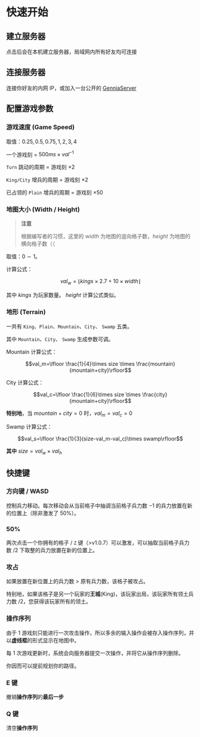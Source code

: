 # 快速开始
## 建立服务器
点击后会在本机建立服务器，局域网内所有好友均可连接
## 连接服务器
连接你好友的内网 IP，或加入一台公开的 [GenniaServer](/server)
## 配置游戏参数
### 游戏速度 (Game Speed)
取值：$0.25, 0.5, 0.75, 1, 2, 3, 4$

一个游戏刻 = $500ms \times val^{-1}$

`Turn` 跳动的周期 = 游戏刻 $\times 2$

`King/City` 增兵的周期 = 游戏刻 $\times 2$

已占领的 `Plain` 增兵的周期 = 游戏刻 $\times 50$

### 地图大小 (Width / Height)

> **注意**
>
> 根据编写者的习惯，这里的 $width$ 为地图的竖向格子数，$height$ 为地图的横向格子数（（

取值：$0\sim 1$。

计算公式：

$$val_w=\lfloor kings \times 2.7 + 10 \times width\rfloor$$

其中 $kings$ 为玩家数量。 $height$ 计算公式类似。

### 地形 (Terrain)

一共有 `King`、`Plain`、`Mountain`、`City`、 `Swamp` 五类。

其中 `Mountain`、`City`、 `Swamp`  生成参数可调。

Mountain 计算公式：

$$val_m=\lfloor \frac{1}{4}\times size \times \frac{mountain}{mountain+city}\rfloor$$

City 计算公式：

$$val_c=\lfloor \frac{1}{6}\times size \times \frac{city}{mountain+city}\rfloor$$

**特别地**，当 $mountain+city=0$ 时，$val_m=val_c=0$

Swamp 计算公式：

$$val_s=\lfloor \frac{1}{3}(size-val_m-val_c)\times swamp\rfloor$$

**其中** $size=val_w\times val_h$

## 快捷键
### 方向键 / WASD
控制兵力移动。每次移动会从当前格子中抽调当前格子兵力数 $-1$ 的兵力放置在新的位置上（除非激发了 50%）。
### 50%
两次点击一个你拥有的格子 / `Z` 键（>v1.0.7）可以激发，可以抽取当前格子兵力数 $/2$ 下取整的兵力放置在新的位置上。
### 攻占
如果放置在新位置上的兵力数 > 原有兵力数，该格子被攻占。

特别地，如果该格子是另一个玩家的**王城**(King)，该玩家出局，该玩家所有领土兵力数 $/2$，您获得该玩家所有的领土。
### 操作序列
由于 1 游戏刻只能进行一次攻击操作，所以多余的输入操作会被存入操作序列，并以**虚线框**的形式显示在地图中。

每 1 次游戏更新时，系统会向服务器提交一次操作，并将它从操作序列删除。

你因而可以提前规划你的路径。
### E 键
撤销**操作序列**的**最后一步**
### Q 键
清空**操作序列**
